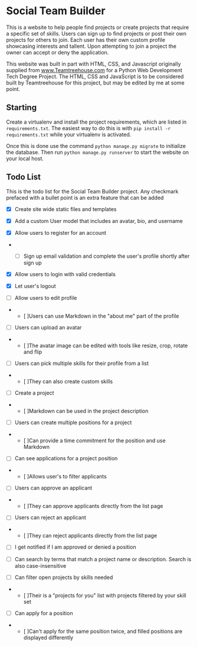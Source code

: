 # Social Team Builder
This is a website to help people find projects or create projects that
require a specific set of skills. Users can sign up to find projects or
post their own projects for others to join. Each user has their own custom
profile showcasing interests and tallent. Upon attempting to join a project
the owner can accept or deny the application.

This website was built in part with HTML, CSS, and Javascript originally
supplied from www.Teamtreehouse.com for a Python Web Development Tech Degree
Project. The HTML, CSS and JavaScript is to be considered built by Teamtreehouse for this project, but may be edited by me at some point.


## Starting

Create a virtualenv and install the project requirements, which are listed in
`requirements.txt`. The easiest way to do this is with `pip install -r
requirements.txt` while your virtualenv is activated.

Once this is done use the command `python manage.py migrate` to
initialize the database. Then run `python manage.py runserver` to
start the website on your local host.



## Todo List

This is the todo list for the Social Team Builder project. Any checkmark
prefaced with a bullet point is an extra feature that can be added

- [x] Create site wide static files and templates

- [x] Add a custom User model that includes an avatar, bio, and username

- [x] Allow users to register for an account
* - [ ] Sign up email validation and complete the user's profile shortly
after sign up


- [x] Allow users to login with valid credentials

- [x] Let user's logout

- [ ] Allow users to edit profile
* - [ ]Users can use Markdown in the "about me" part of the profile


- [ ] Users can upload an avatar
* - [ ]The avatar image can be edited with tools like resize, crop, rotate and flip


- [ ] Users can pick multiple skills for their profile from a list
* - [ ]They can also create custom skills


- [ ] Create a project
* - [ ]Markdown can be used in the project description


- [ ] Users can create multiple positions for a project
* - [ ]Can provide a time commitment for the position and use Markdown


- [ ] Can see applications for a project position
* - [ ]Allows user's to filter applicants


- [ ] Users can approve an applicant
* - [ ]They can approve applicants directly from the list page


- [ ] Users can reject an applicant
* - [ ]They can reject applicants directly from the list page


- [ ] I get notified if I am approved or denied a position

- [ ] Can search by terms that match a project name or description. Search is also case-insensitive

- [ ] Can filter open projects by skills needed
* - [ ]Their is a "projects for you" list with projects filtered by your skill set


- [ ] Can apply for a position
* - [ ]Can't apply for the same position twice, and filled positions are
displayed differently
